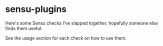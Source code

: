 # sensu-plugins

Here's some Sensu checks I've slapped together, hopefully someone else finds them useful.


See the usage section for each check on how to use them.
